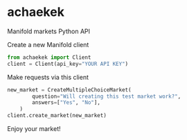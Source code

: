 # achaekek

Manifold markets Python API

Create a new Manifold client 

```python
from achaekek import Client
client = Client(api_key="YOUR API KEY")
```

Make requests via this client

```python
new_market = CreateMultipleChoiceMarket(
        question="Will creating this test market work?",
        answers=["Yes", "No"],
    )
client.create_market(new_market)
```

Enjoy your market! 
